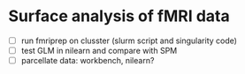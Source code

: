 # Surface analysis of fMRI data

- [ ] run fmriprep on clusster (slurm script and singularity code)
- [ ] test GLM in nilearn and compare with SPM
- [ ] parcellate data: workbench, nilearn?
